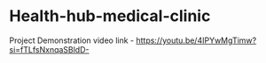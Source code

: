 # Health-hub-medical-clinic


Project Demonstration video link - https://youtu.be/4IPYwMgTimw?si=fTLfsNxnqaSBldD-
